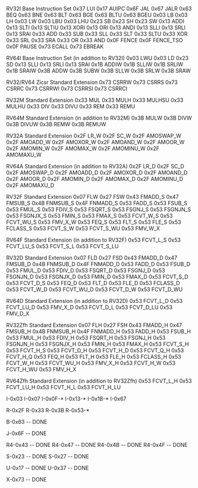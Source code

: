 RV32I Base Instruction Set
0x37 LUI
0x17 AUIPC
0x6F JAL
0x67 JALR
0x63 BEQ
0x63 BNE
0x63 BLT
0x63 BGE
0x63 BLTU
0x63 BGEU
0x03 LB
0x03 LH
0x03 LW
0x03 LBU
0x03 LHU
0x23 SB
0x23 SH
0x23 SW
0x13 ADDI
0x13 SLTI
0x13 SLTIU
0x13 XORI
0x13 ORI
0x13 ANDI
0x13 SLLI
0x13 SRLI
0x13 SRAI
0x33 ADD
0x33 SUB
0x33 SLL
0x33 SLT
0x33 SLTU
0x33 XOR
0x33 SRL
0x33 SRA
0x33 OR
0x33 AND
0x0F FENCE
0x0F FENCE_TSO
0x0F PAUSE
0x73 ECALL
0x73 EBREAK


RV64I Base Instruction Set (in addition to RV32I)
0x03 LWU
0x03 LD
0x23 SD
0x13 SLLI
0x13 SRLI
0x13 SRAI
0x1B ADDIW
0x1B SLLIW
0x1B SRLIW
0x1B SRAIW
0x3B ADDW
0x3B SUBW
0x3B SLLW
0x3B SRLW
0x3B SRAW


RV32/RV64 Zicsr Standard Extension
0x73 CSRRW
0x73 CSRRS
0x73 CSRRC
0x73 CSRRWI
0x73 CSRRSI
0x73 CSRRCI


RV32M Standard Extension
0x33 MUL
0x33 MULH
0x33 MULHSU
0x33 MULHU
0x33 DIV
0x33 DIVU
0x33 REM
0x33 REMU


RV64M Standard Extension (in addition to RV32M)
0x3B MULW
0x3B DIVW
0x3B DIVUW
0x3B REMW
0x3B REMUW


RV32A Standard Extension
0x2F LR_W
0x2F SC_W
0x2F AMOSWAP_W
0x2F AMOADD_W
0x2F AMOXOR_W
0x2F AMOAND_W
0x2F AMOOR_W
0x2F AMOMIN_W
0x2F AMOMAX_W
0x2F AMOMINU_W
0x2F AMOMAXU_W


RV64A Standard Extension (in addition to RV32A)
0x2F LR_D
0x2F SC_D
0x2F AMOSWAP_D
0x2F AMOADD_D
0x2F AMOXOR_D
0x2F AMOAND_D
0x2F AMOOR_D
0x2F AMOMIN_D
0x2F AMOMAX_D
0x2F AMOMINU_D
0x2F AMOMAXU_D


RV32F Standard Extension
0x07 FLW
0x27 FSW
0x43 FMADD_S
0x47 FMSUB_S
0x4B FNMSUB_S
0x4F FNMADD_S
0x53 FADD_S
0x53 FSUB_S
0x53 FMUL_S
0x53 FDIV_S
0x53 FSQRT_S
0x53 FSGNJ_S
0x53 FSGNJN_S
0x53 FSGNJX_S
0x53 FMIN_S
0x53 FMAX_S
0x53 FCVT_W_S
0x53 FCVT_WU_S
0x53 FMV_X_W
0x53 FEQ_S
0x53 FLT_S
0x53 FLE_S
0x53 FCLASS_S
0x53 FCVT_S_W
0x53 FCVT_S_WU
0x53 FMV_W_X


RV64F Standard Extension (in addition to RV32F)
0x53 FCVT_L_S
0x53 FCVT_LU_S
0x53 FCVT_S_L
0x53 FCVT_S_LU


RV32D Standard Extension
0x07 FLD
0x27 FSD
0x43 FMADD_D
0x47 FMSUB_D
0x4B FNMSUB_D
0x4F FNMADD_D
0x53 FADD_D
0x53 FSUB_D
0x53 FMUL_D
0x53 FDIV_D
0x53 FSQRT_D
0x53 FSGNJ_D
0x53 FSGNJN_D
0x53 FSGNJX_D
0x53 FMIN_D
0x53 FMAX_D
0x53 FCVT_S_D
0x53 FCVT_D_S
0x53 FEQ_D
0x53 FLT_D
0x53 FLE_D
0x53 FCLASS_D
0x53 FCVT_W_D
0x53 FCVT_WU_D
0x53 FCVT_D_W
0x53 FCVT_D_WU


RV64D Standard Extension (in addition to RV32D)
0x53 FCVT_L_D
0x53 FCVT_LU_D
0x53 FMV_X_D
0x53 FCVT_D_L
0x53 FCVT_D_LU
0x53 FMV_D_X


RV32Zfh Standard Extension
0x07 FLH
0x27 FSH
0x43 FMADD_H
0x47 FMSUB_H
0x4B FNMSUB_H
0x4F FNMADD_H
0x53 FADD_H
0x53 FSUB_H
0x53 FMUL_H
0x53 FDIV_H
0x53 FSQRT_H
0x53 FSGNJ_H
0x53 FSGNJN_H
0x53 FSGNJX_H
0x53 FMIN_H
0x53 FMAX_H
0x53 FCVT_S_H
0x53 FCVT_H_S
0x53 FCVT_D_H
0x53 FCVT_H_D
0x53 FCVT_Q_H
0x53 FCVT_H_Q
0x53 FEQ_H
0x53 FLT_H
0x53 FLE_H
0x53 FCLASS_H
0x53 FCVT_W_H
0x53 FCVT_WU_H
0x53 FMV_X_H
0x53 FCVT_H_W
0x53 FCVT_H_WU
0x53 FMV_H_X

RV64Zfh Standard Extension (in addition to RV32Zfh)
0x53 FCVT_L_H
0x53 FCVT_LU_H
0x53 FCVT_H_L
0x53 FCVT_H_LU


I-0x03
I-0x07
I-0x0F-*
I-0x13-*
I-0x1B-*
I-0x67

R-0x2F
R-0x33
R-0x3B
R-0x53-*

B-0x63 -- DONE

J-0x6F -- DONE

R4-0x43 -- DONE
R4-0x47 -- DONE
R4-0x4B -- DONE
R4-0x4F -- DONE

S-0x23 -- DONE
S-0x27 -- DONE

U-0x17 -- DONE
U-0x37 -- DONE

X-0x73 -- DONE